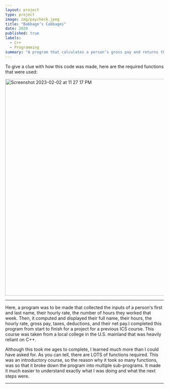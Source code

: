 ```yaml
---
layout: project
type: project
image: img/paycheck.jpeg
title: "Babbageʻs Cabbages"
date: 2020
published: true
labels:
  - C++
  - Programming
summary: "A program that calculates a personʻs gross pay and returns the net pay as a paystub."
---
```


To give a clue with how this code was made, here are the required functions that were used:

<img width="688" alt="Screenshot 2023-02-02 at 11 27 17 PM" src="https://user-images.githubusercontent.com/122927921/216563324-713b929f-ff3f-43a6-974e-af7425249630.png">

<hr>

Here, a program was to be made that collected the inputs of a personʻs first and last name, their hourly rate, the number of hours they worked that week. Then, it computed and displayed their full name, their hours, the hourly rate, gross pay, taxes, deductions, and their net pay.I completed this program from start to finish for a project for a previous ICS course. This course was taken from a local college in the U.S. mainland that was heavily reliant on C++.

Although this took me ages to complete, I learned much more than I could have asked for. As you can tell, there are LOTS of functions required. This was an introductory course, so the reason why it took so many functions, was so that it broke down the program into multiple sub-programs. It made it much easier to understand exactly what I was doing and what the next steps were. 

<hr>
